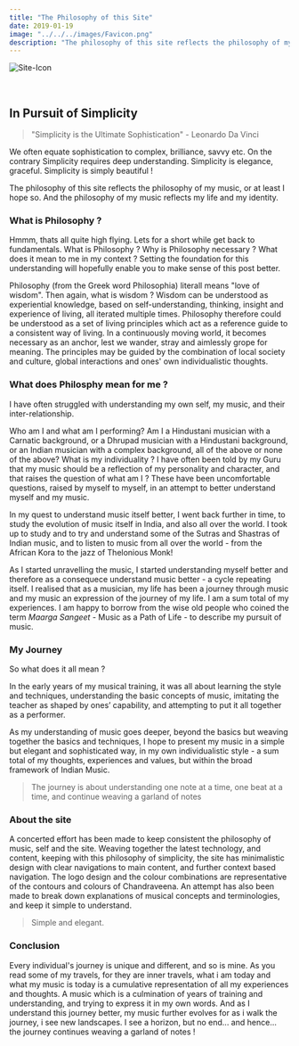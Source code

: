 ```yaml
---
title: "The Philosophy of this Site"
date: 2019-01-19
image: "../../../images/Favicon.png"
description: "The philosophy of this site reflects the philosophy of my music. I have often struggled with understanding my own self, my music, and the inter relationship. In the early years of learning music, its all about learning techniques, understanding the basic concepts of music, imitating the teacher limited to ones’ capability - and putting them all together as a performer."
---
```


![Site-Icon](Favicon.png)

<br>

## In Pursuit of Simplicity

> "Simplicity is the Ultimate Sophistication" - Leonardo Da Vinci

We often equate sophistication to complex, brilliance, savvy etc. On the contrary Simplicity requires deep understanding. Simplicity is elegance, graceful. Simplicity is simply beautiful !

The philosophy of this site reflects the philosophy of my music, or at least I hope so. And the philosophy of my music reflects my life and my identity.

### What is Philosophy ?

Hmmm, thats all quite high flying. Lets for a short while get back to fundamentals. What is Philosophy ? Why is Philosophy necessary ? What does it mean to me in my context ? Setting the foundation for this understanding will hopefully enable you to make sense of this post better.

Philosophy (from the Greek word Philosophia) literall means "love of wisdom". Then again, what is wisdom ? Wisdom can be understood as experiential knowledge, based on self-understanding, thinking, insight and experience of living, all iterated multiple times. Philosophy therefore could be understood as a set of living principles which act as a reference guide to a consistent way of living. In a continuously moving world, it becomes necessary as an anchor, lest we wander, stray and aimlessly grope for meaning. The principles may be guided by the combination of local society and culture, global interactions and ones' own individualistic thoughts.

### What does Philosphy mean for me ?

I have often struggled with understanding my own self, my music, and their inter-relationship. 

Who am I and what am I performing? Am I a Hindustani musician with a Carnatic background, or a Dhrupad musician with a Hindustani background, or an Indian musician with a complex background, all of the above or none of the above? What is my individuality ? I have often been told by my Guru that my music should be a reflection of my personality and character, and that raises the question of what am I ? These have been uncomfortable questions, raised by myself to myself, in an attempt to better understand myself and my music.

In my quest to understand music itself better, I went back further in time, to study the evolution of music itself in India, and also all over the world. I took up to study and to try and understand some of the Sutras and Shastras of Indian music, and to listen to music from all over the world - from the African Kora to the jazz of Thelonious Monk!

As I started unravelling the music, I started understanding myself better and therefore as a consequece understand music better - a cycle repeating itself. I realised that as a musician, my life has been a journey through music and my music an expression of the journey of my life. I am a sum total of my experiences. I am happy to borrow from the wise old people who coined the term *Maarga Sangeet* - Music as a Path of Life - to describe my pursuit of music.

### My Journey

So what does it all mean ? 

In the early years of my musical training, it was all about learning the style and techniques, understanding the basic concepts of music, imitating the teacher as shaped by ones’ capability, and attempting to put it all together as a performer.

As my understanding of music goes deeper, beyond the basics but weaving together the basics and techniques, I hope to present my music in a simple but elegant and sophisticated way, in  my own individualistic style - a sum total of my thoughts, experiences and values, but within the broad framework of Indian Music.

> The journey is about understanding one note at a time, one beat at a time, and continue weaving a garland of notes

### About the site

A concerted effort has been made to keep consistent the philosophy of music, self and the site. Weaving together the latest technology, and content, keeping with this philosophy of simplicity, the site has minimalistic design with clear navigations to main content, and further context based navigation. The logo design and the colour combinations are representative of the contours and colours of Chandraveena. An attempt has also been made to break down explanations of musical concepts and terminologies, and keep it simple to understand. 

> Simple and elegant.

### Conclusion

Every individual's journey is unique and different, and so is mine. As you read some of my travels, for they are inner travels, what i am today and what my music is today is a cumulative representation of all my experiences and thoughts. A music which is a culmination of years of training and understanding, and trying to express it in my own words. And as I understand this journey better, my music further evolves for as i walk the journey, i see new landscapes. I see a horizon, but no end... and hence... the journey continues weaving a garland of notes !
